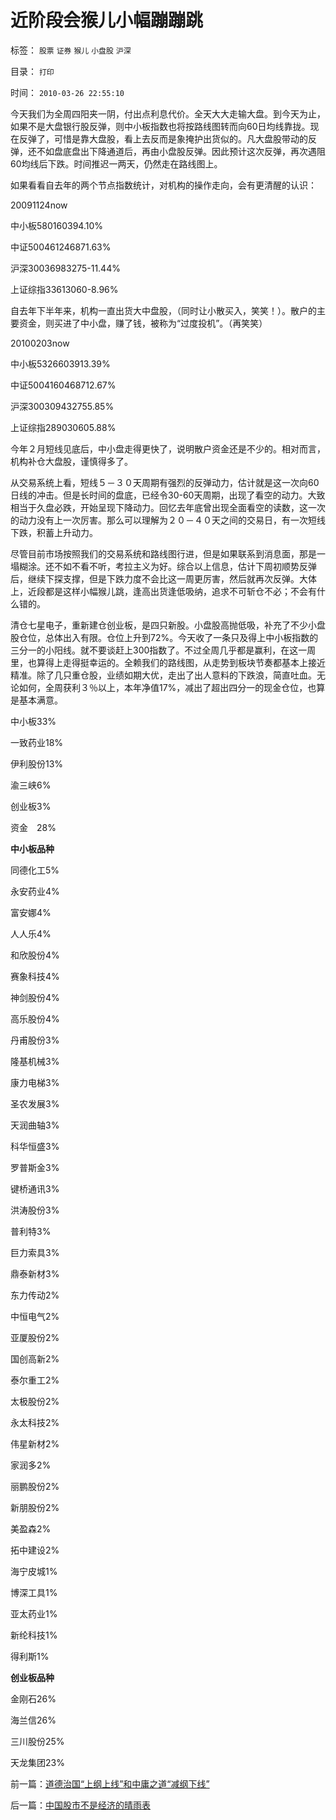 # 近阶段会猴儿小幅蹦蹦跳

标签： `股票` `证券` `猴儿` `小盘股` `沪深` 

目录： `打印`

时间： `2010-03-26 22:55:10`

今天我们为全周四阳夹一阴，付出点利息代价。全天大大走输大盘。到今天为止，如果不是大盘银行股反弹，则中小板指数也将按路线图转而向60日均线靠拢。现在反弹了，可惜是靠大盘股，看上去反而是象掩护出货似的。凡大盘股带动的反弹，还不如盘底盘出下降通道后，再由小盘股反弹。因此预计这次反弹，再次遇阻60均线后下跌。时间推迟一两天，仍然走在路线图上。

如果看看自去年的两个节点指数统计，对机构的操作走向，会有更清醒的认识：

20091124now

中小板580160394.10%

中证500461246871.63%

沪深30036983275-11.44%

上证综指33613060-8.96%

自去年下半年来，机构一直出货大中盘股，（同时让小散买入，笑笑！）。散户的主要资金，则买进了中小盘，赚了钱，被称为“过度投机”。（再笑笑）

20100203now

中小板5326603913.39%

中证5004160468712.67%

沪深300309432755.85%

上证综指289030605.88%

今年２月短线见底后，中小盘走得更快了，说明散户资金还是不少的。相对而言，机构补仓大盘股，谨慎得多了。

从交易系统上看，短线５－３０天周期有强烈的反弹动力，估计就是这一次向60日线的冲击。但是长时间的盘底，已经令30-60天周期，出现了看空的动力。大致相当于久盘必跌，开始呈现下降动力。回忆去年底曾出现全面看空的读数，这一次的动力没有上一次厉害。那么可以理解为２０－４０天之间的交易日，有一次短线下跌，积蓄上升动力。

尽管目前市场按照我们的交易系统和路线图行进，但是如果联系到消息面，那是一塌糊涂。还不如不看不听，考拉主义为好。综合以上信息，估计下周初顺势反弹后，继续下探支撑，但是下跌力度不会比这一周更厉害，然后就再次反弹。大体上，近段都是这样小幅猴儿跳，逢高出货逢低吸纳，追求不可斩仓不必；不会有什么错的。

清仓七星电子，重新建仓创业板，是四只新股。小盘股高抛低吸，补充了不少小盘股仓位，总体出入有限。仓位上升到72%。今天收了一条只及得上中小板指数的三分一的小阳线。就不要谈赶上300指数了。不过全周几乎都是赢利，在这一周里，也算得上走得挺幸运的。全赖我们的路线图，从走势到板块节奏都基本上接近精准。除了几只重仓股，业绩如期大优，走出了出人意料的下跌浪，简直吐血。无论如何，全周获利３％以上，本年净值17%，减出了超出四分一的现金仓位，也算是基本满意。

中小板33%

一致药业18%

伊利股份13%

渝三峡6%

创业板3%

资金　28%

**中小板品种**

同德化工5%

永安药业4%

富安娜4%

人人乐4%

和欣股份4%

赛象科技4%

神剑股份4%

高乐股份4%

丹甫股份3%

隆基机械3%

康力电梯3%

圣农发展3%

天润曲轴3%

科华恒盛3%

罗普斯金3%

键桥通讯3%

洪涛股份3%

普利特3%

巨力索具3%

鼎泰新材3%

东力传动2%

中恒电气2%

亚厦股份2%

国创高新2%

泰尔重工2%

太极股份2%

永太科技2%

伟星新材2%

家润多2%

丽鹏股份2%

新朋股份2%

美盈森2%

拓中建设2%

海宁皮城1%

博深工具1%

亚太药业1%

新纶科技1%

得利斯1%

**创业板品种**

金刚石26%

海兰信26%

三川股份25%

天龙集团23%



前一篇：[道德治国“上纲上线”和中庸之道“减纲下线”](../../../2010/3/26/道德治国“上纲上线”和中庸之道“减纲下线”.md)

后一篇：[中国股市不是经济的晴雨表](../../../2010/3/26/中国股市不是经济的晴雨表.md)